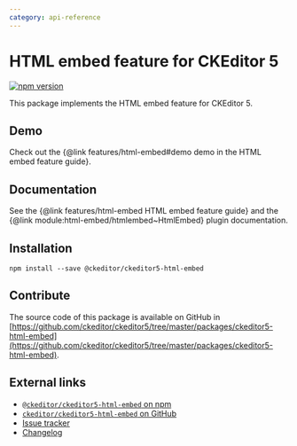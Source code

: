 ```yaml
---
category: api-reference
---
```


# HTML embed feature for CKEditor&nbsp;5

[![npm version](https://badge.fury.io/js/%40ckeditor%2Fckeditor5-html-embed.svg)](https://www.npmjs.com/package/@ckeditor/ckeditor5-html-embed)

This package implements the HTML embed feature for CKEditor&nbsp;5.

## Demo

Check out the {@link features/html-embed#demo demo in the HTML embed feature guide}.

## Documentation

See the {@link features/html-embed HTML embed feature guide} and the {@link module:html-embed/htmlembed~HtmlEmbed} plugin documentation.

## Installation

```plaintext
npm install --save @ckeditor/ckeditor5-html-embed
```

## Contribute

The source code of this package is available on GitHub in [https://github.com/ckeditor/ckeditor5/tree/master/packages/ckeditor5-html-embed](https://github.com/ckeditor/ckeditor5/tree/master/packages/ckeditor5-html-embed).

## External links

* [`@ckeditor/ckeditor5-html-embed` on npm](https://www.npmjs.com/package/@ckeditor/ckeditor5-html-embed)
* [`ckeditor/ckeditor5-html-embed` on GitHub](https://github.com/ckeditor/ckeditor5/tree/master/packages/ckeditor5-html-embed)
* [Issue tracker](https://github.com/ckeditor/ckeditor5/issues)
* [Changelog](https://github.com/ckeditor/ckeditor5/blob/master/CHANGELOG.md)
